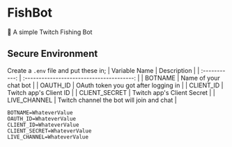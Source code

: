 # FishBot
🎣 A simple Twitch Fishing Bot


## Secure Environment
Create a `.env` file and put these in;
| Variable Name |                Description                |
| :-----------: | :---------------------------------------: |
|    BOTNAME    |           Name of your chat bot           |
|   OAUTH_ID    |   OAuth token you got after logging in    |
|   CLIENT_ID   |          Twitch app's Client ID           |
| CLIENT_SECRET |        Twitch app's Client Secret         |
| LIVE_CHANNEL  | Twitch channel the bot will join and chat |


```
BOTNAME=WhateverValue
OAUTH_ID=WhateverValue
CLIENT_ID=WhateverValue
CLIENT_SECRET=WhateverValue
LIVE_CHANNEL=WhateverValue
```